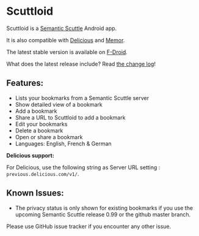 Scuttloid
=========

Scuttloid is a [Semantic Scuttle](https://github.com/cweiske/SemanticScuttle) Android app.

It is also compatible with [Delicious](https://delicious.com/) and [Memor](https://github.com/ilesinge/memor).

The latest stable version is available on [F-Droid](http://f-droid.org/repository/browse/?fdid=gr.ndre.scuttloid).

What does the latest release include? Read [the change log](CHANGELOG.md)!

Features:
---------

- Lists your bookmarks from a Semantic Scuttle server
- Show detailed view of a bookmark
- Add a bookmark
- Share a URL to Scuttloid to add a bookmark
- Edit your bookmarks
- Delete a bookmark
- Open or share a bookmark
- Languages: English, French & German

**Delicious support:**

For Delicious, use the following string as Server URL setting : ``previous.delicious.com/v1/``.

Known Issues:
-------------

- The privacy status is only shown for existing bookmarks if you use the upcoming Semantic Scuttle release 0.99 or the github master branch.

Please use GitHub issue tracker if you encounter any other issue.
